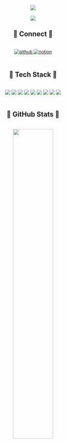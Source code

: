 <div align="center">
<img src="https://capsule-render.vercel.app/api?type=wave&color=0:7F7FD5,100:91EAE4&height=300&section=header&text=Hi,there&fontSize=90&fontColor=black&animation=fadeIn" />
</div>

<br/>

<div align="center">
<a href="https://hits.seeyoufarm.com"><img src="https://hits.seeyoufarm.com/api/count/incr/badge.svg?url=https%3A%2F%2Fgithub.com%2Fksh103%2Fhit-counter&count_bg=%23FF3737&title_bg=%23000000&icon=ghostery.svg&icon_color=%23FFFFFF&title=visited&edge_flat=false"/></a>
</div>



<div align="center">
    <h2>🌱 Connect 🌱</h2>
</div>

<br/>

<div align="center">
<a href="https://github.com/ksh103" target="_blank">
<img src=https://img.shields.io/badge/github-%2324292e.svg?&style=for-the-badge&logo=github&logoColor=white alt=github style="margin-bottom: 5px;" />
</a>
<a href="https://ksh103.oopy.io/" target="_blank">
<img src=https://img.shields.io/badge/blog-%2300acee.svg?&style=for-the-badge&logo=notion&logoColor=white alt=notion style="margin-bottom: 5px;" />
</a>
</div>


<br/>

<div align="center">
    <h2>🌳 Tech Stack 🌳</h2>
</div>


<br/>

<div align="center">  
	<img src="https://img.shields.io/badge/HTML5-E34F26?style=flat-square&logo=HTML5&logoColor=white" /> 
    <img src="https://img.shields.io/badge/CSS3-1572B6?style=flat-square&logo=CSS3&logoColor=white" /> 
    <img src="https://img.shields.io/badge/JavaScript-F7DF1E?style=flat-square&logo=JavaScript&logoColor=white" />
    <img src="https://img.shields.io/badge/Vue.js-4FC08D?style=flat-square&logo=Vue.js&logoColor=white" />
    <img src="https://img.shields.io/badge/Java-007396?style=flat-square&logo=Java&logoColor=white" />
    <img src="https://img.shields.io/badge/Spring-6DB33F?style=flat-square&logo=spring&logoColor=white" />
    <img src="https://img.shields.io/badge/Spring Boot-6DB33F?style=flat-square&logo=SpringBoot&logoColor=white" />
    <img src="https://img.shields.io/badge/Postman-FF6C37?style=flat-square&logo=Postman&logoColor=white" />
    <img src="https://img.shields.io/badge/GitHub-181717?style=flat-square&logo=GitHub&logoColor=white" />
</div>      


<br/>  

<div align="center">
    <h2>🍃 GitHub Stats 🍃</h2>
</div>


<br/>

<div align="center">
	<img src="https://github-readme-stats.vercel.app/api?username=ksh103&amp;show_icons=true&amp;title_color=fff&amp;icon_color=79ff97&amp;text_color=9f9f9f&amp;bg_color=151515" style="width: 50%" align="center" />
</div>

<br />
